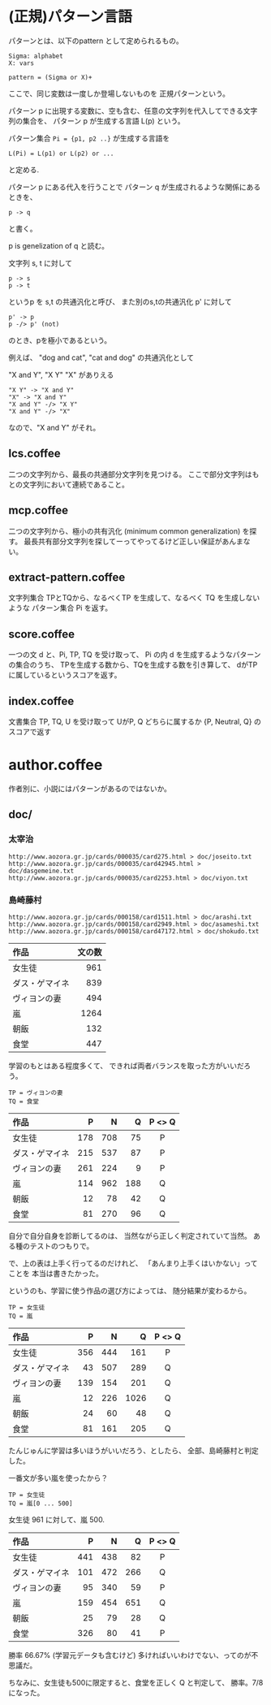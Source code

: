 (正規)パターン言語
===

パターンとは、以下のpattern として定められるもの。

```
Sigma: alphabet
X: vars

pattern = (Sigma or X)+
```

ここで、同じ変数は一度しか登場しないものを 正規パターンという。

パターン p に出現する変数に、空も含む、任意の文字列を代入してできる文字列の集合を、
パターン p が生成する言語 L(p) という。

パターン集合 `Pi = {p1, p2 ..}`
が生成する言語を
```
L(Pi) = L(p1) or L(p2) or ...
```
と定める.

パターン p にある代入を行うことで パターン q が生成されるような関係にあるときを、
```
p -> q
```
と書く。

p is genelization of q と読む。

文字列 s, t に対して
```
p -> s
p -> t
```
というp を s,t の共通汎化と呼び、
また別のs,tの共通汎化 p' に対して

```
p' -> p
p -/> p' (not)
```

のとき、pを極小であるという。

例えば、
"dog and cat",
"cat and dog"
の共通汎化として

"X and Y", "X Y" "X"
がありえる

```
"X Y" -> "X and Y"
"X" -> "X and Y"
"X and Y" -/> "X Y"
"X and Y" -/> "X"
```

なので、"X and Y" がそれ。

lcs.coffee
---

二つの文字列から、最長の共通部分文字列を見つける。
ここで部分文字列はもとの文字列において連続であること。

mcp.coffee
---

二つの文字列から、極小の共有汎化 (minimum common generalization) を探す。
最長共有部分文字列を探してーってやってるけど正しい保証があんまない。

extract-pattern.coffee
---

文字列集合 TPとTQから、なるべくTP を生成して、なるべく TQ を生成しないような
パターン集合 Pi を返す。

score.coffee
---

一つの文 d と、Pi, TP, TQ を受け取って、
Pi の内 d を生成するようなパターンの集合のうち、
TPを生成する数から、TQを生成する数を引き算して、
dがTPに属しているというスコアを返す。

index.coffee
---

文書集合 TP, TQ, U を受け取って
UがP, Q どちらに属するか
{P, Neutral, Q}
のスコアで返す

author.coffee
===

作者別に、小説にはパターンがあるのではないか。

doc/
---

### 太宰治
```
http://www.aozora.gr.jp/cards/000035/card275.html > doc/joseito.txt
http://www.aozora.gr.jp/cards/000035/card42945.html > doc/dasgemeine.txt
http://www.aozora.gr.jp/cards/000035/card2253.html > doc/viyon.txt
```

### 島崎藤村
```
http://www.aozora.gr.jp/cards/000158/card1511.html > doc/arashi.txt
http://www.aozora.gr.jp/cards/000158/card2949.html > doc/asameshi.txt
http://www.aozora.gr.jp/cards/000158/card47172.html > doc/shokudo.txt
```

|  作品          | 文の数 |
|:---------------|-------:|
| 女生徒         |    961 |
| ダス・ゲマイネ |    839 |
| ヴィヨンの妻   |    494 |
| 嵐             |   1264 |
| 朝飯           |    132 |
| 食堂           |    447 |

学習のもとはある程度多くて、
できれば両者バランスを取った方がいいだろう。

```
TP = ヴィヨンの妻
TQ = 食堂
```

|  作品          |  P  |  N  |  Q  | P <> Q |
|:---------------|----:|----:|----:|:------:|
| 女生徒         | 178 | 708 |  75 |   P    |
| ダス・ゲマイネ | 215 | 537 |  87 |   P    |
| ヴィヨンの妻   | 261 | 224 |   9 |   P    |
| 嵐             | 114 | 962 | 188 |   Q    |
| 朝飯           |  12 |  78 |  42 |   Q    |
| 食堂           |  81 | 270 |  96 |   Q    |

自分で自分自身を診断してるのは、
当然ながら正しく判定されていて当然。
ある種のテストのつもりで。

で、上の表は上手く行ってるのだけれど、
「あんまり上手くはいかない」ってことを
本当は書きたかった。

というのも、学習に使う作品の選び方によっては、
随分結果が変わるから。


```
TP = 女生徒
TQ = 嵐
```

|  作品          |  P  |  N  |  Q  | P <> Q |
|:---------------|----:|----:|----:|:------:|
| 女生徒         | 356 | 444 | 161 | P |
| ダス・ゲマイネ | 43 | 507 | 289 | Q |
| ヴィヨンの妻   | 139 | 154 | 201 | Q |
| 嵐             | 12 | 226 | 1026 | Q |
| 朝飯           | 24 | 60 | 48 | Q |
| 食堂           | 81 | 161 | 205 | Q |

たんじゅんに学習は多いほうがいいだろう、としたら、
全部、島崎藤村と判定した。

一番文が多い嵐を使ったから？

```
TP = 女生徒
TQ = 嵐[0 ... 500]
```

女生徒 961 に対して、嵐 500.


|  作品          |  P  |  N  |  Q  | P <> Q |
|:---------------|----:|----:|----:|:------:|
| 女生徒         | 441 | 438 |  82 | P |
| ダス・ゲマイネ | 101 | 472 | 266 | Q |
| ヴィヨンの妻   |  95 | 340 |  59 | P |
| 嵐             | 159 | 454 | 651 | Q |
| 朝飯           |  25 |  79 |  28 | Q |
| 食堂           | 326 |  80 |  41 | P |

勝率 66.67% (学習元データも含むけど)
多ければいいわけでない、ってのが不思議だ。

ちなみに、女生徒も500に限定すると、食堂を正しく Q と判定して、 勝率。7/8 になった。

